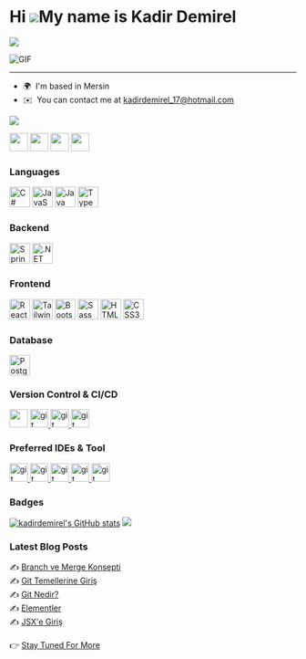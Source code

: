 

 
Hi ![](https://user-images.githubusercontent.com/18350557/176309783-0785949b-9127-417c-8b55-ab5a4333674e.gif)My name is Kadir Demirel
=====================================================================================================================================

 <a href="https://github.com/kadirdemirel/readme-typing-svg"><img src="https://readme-typing-svg.herokuapp.com?lines=Software+Developer;Always+learning+new+things&center=true&width=500&height=50"></a>
 

 <img align="center" alt="GIF" src="https://media3.giphy.com/media/f3iwJFOVOwuy7K6FFw/giphy.gif?cid=ecf05e47cyfuhay9nyu3cel8hj36n2p6yi6ou8hw6z88vf4t&rid=giphy.gif&ct=g" />

------------------

* 🌍  I'm based in Mersin
* ✉️  You can contact me at [kadirdemirel\_17@hotmail.com](mailto:kadirdemirel_17@hotmail.com)




<a href="https://www.github.com/kadirdemirel" target="_blank" rel="noreferrer"><img
src="https://img.shields.io/github/followers/kadirdemirel?logo=github&style=for-the-badge&color=3382ed&labelColor=1c1917" /></a>

<p align="left"> <a href="https://discord.com/users/kadirdemirel#1102" target="_blank" rel="noreferrer"><img src="https://raw.githubusercontent.com/danielcranney/readme-generator/main/public/icons/socials/discord.svg" width="32" height="32" /></a> <a href="http://www.instagram.com/kadirdemrll/" target="_blank" rel="noreferrer"><img src="https://raw.githubusercontent.com/danielcranney/readme-generator/main/public/icons/socials/instagram.svg" width="32" height="32" /></a> <a href="https://www.linkedin.com/in/kadirdemirel" target="_blank" rel="noreferrer"><img src="https://raw.githubusercontent.com/danielcranney/readme-generator/main/public/icons/socials/linkedin.svg" width="32" height="32" /></a> <a href="http://www.medium.com/@kadirdemirell" target="_blank" rel="noreferrer"><img src="https://raw.githubusercontent.com/danielcranney/readme-generator/main/public/icons/socials/medium.svg" width="32" height="32" /></a></p>

<h3 align="left">Languages</h3>
<p align="left">
<a href="https://docs.microsoft.com/en-us/dotnet/csharp/" target="_blank" rel="noreferrer"><img src="https://raw.githubusercontent.com/danielcranney/readme-generator/main/public/icons/skills/csharp-colored.svg" width="36" height="36" alt="C#" /></a>
<a href="https://developer.mozilla.org/en-US/docs/Web/JavaScript" target="_blank" rel="noreferrer"><img src="https://raw.githubusercontent.com/danielcranney/readme-generator/main/public/icons/skills/javascript-colored.svg" width="36" height="36" alt="JavaScript" /></a>
<a href="https://www.oracle.com/java/" target="_blank" rel="noreferrer"><img src="https://raw.githubusercontent.com/danielcranney/readme-generator/main/public/icons/skills/java-colored.svg" width="36" height="36" alt="Java" /></a>
<a href="https://www.typescriptlang.org/" target="_blank" rel="noreferrer"><img src="https://raw.githubusercontent.com/danielcranney/readme-generator/main/public/icons/skills/typescript-colored.svg" width="36" height="36" alt="TypeScript" /></a>
</p>
<h3 align="left">Backend</h3>
<p align="left">
<a href="https://spring.io/projects/spring-boot" target="_blank" rel="noreferrer"><img src="https://miro.medium.com/fit/c/294/294/1*R6jBaoIrvb49knSiTJ7lgA.png" width="36" height="36" alt="SpringBoot" /></a>
<a href="https://dotnet.microsoft.com/en-us/" target="_blank" rel="noreferrer"><img src="https://raw.githubusercontent.com/danielcranney/readme-generator/main/public/icons/skills/dot-net-colored.svg" width="36" height="36" alt=".NET" /></a>
</p>
<h3 align="left">Frontend</h3>
<p align="left">
<a href="https://reactjs.org/" target="_blank" rel="noreferrer"><img src="https://raw.githubusercontent.com/danielcranney/readme-generator/main/public/icons/skills/react-colored.svg" width="36" height="36" alt="React" /></a>
<a href="https://tailwindcss.com/" target="_blank" rel="noreferrer"><img src="https://raw.githubusercontent.com/danielcranney/readme-generator/main/public/icons/skills/tailwindcss-colored.svg" width="36" height="36" alt="TailwindCSS" /></a>
<a href="https://getbootstrap.com/" target="_blank" rel="noreferrer"><img src="https://raw.githubusercontent.com/danielcranney/readme-generator/main/public/icons/skills/bootstrap-colored.svg" width="36" height="36" alt="Bootstrap" /></a>
<a href="https://sass-lang.com/" target="_blank" rel="noreferrer"><img src="https://raw.githubusercontent.com/danielcranney/readme-generator/main/public/icons/skills/sass-colored.svg" width="36" height="36" alt="Sass" /></a>
<a href="https://developer.mozilla.org/en-US/docs/Glossary/HTML5" target="_blank" rel="noreferrer"><img src="https://raw.githubusercontent.com/danielcranney/readme-generator/main/public/icons/skills/html5-colored.svg" width="36" height="36" alt="HTML5" /></a>
<a href="https://www.w3.org/TR/CSS/#css" target="_blank" rel="noreferrer"><img src="https://raw.githubusercontent.com/danielcranney/readme-generator/main/public/icons/skills/css3-colored.svg" width="36" height="36" alt="CSS3" /></a>
</p>
<h3 align="left">Database</h3>
<p align="left">
<a href="https://www.postgresql.org/" target="_blank" rel="noreferrer"><img src="https://raw.githubusercontent.com/danielcranney/readme-generator/main/public/icons/skills/postgresql-colored.svg" width="36" height="36" alt="PostgreSQL" /></a>
</p>
<h3>Version Control & CI/CD</h3>
<p>
<a href="https://www.github.com/kadirdemirel" target="_blank" rel="noreferrer"><img src="https://raw.githubusercontent.com/danielcranney/readme-generator/main/public/icons/socials/github.svg" width="32" height="32" /></a>
<a href="https://git-scm.com/" target="_blank" rel="noreferrer"> <img src="https://www.vectorlogo.zone/logos/git-scm/git-scm-icon.svg" alt="git" width="32" height="32"/> </a>
<a href="https://about.gitlab.com/" target="_blank" rel="noreferrer"> <img src="https://www.vectorlogo.zone/logos/gitlab/gitlab-icon.svg" alt="git" width="32" height="32"/> </a>
<a href="https://www.jenkins.io/" target="_blank" rel="noreferrer"> <img src="https://www.vectorlogo.zone/logos/jenkins/jenkins-icon.svg" alt="git" width="32" height="32"/> </a>
</p>
<h3>Preferred IDEs & Tool</h3>
<p>
<a href="https://code.visualstudio.com/" target="_blank" rel="noreferrer"> <img src="https://www.vectorlogo.zone/logos/visualstudio_code/visualstudio_code-icon.svg" alt="git" width="32" height="32"/> </a>
<a href="https://www.eclipse.org/downloads/" target="_blank" rel="noreferrer"> <img src="https://iconarchive.com/download/i98286/dakirby309/simply-styled/Eclipse.ico" alt="git" width="32" height="32"/> </a>
<a href="https://www.postman.com/" target="_blank" rel="noreferrer"> <img src="https://www.vectorlogo.zone/logos/getpostman/getpostman-icon.svg" alt="git" width="32" height="32"/> </a>
<a href="https://swagger.io/" target="_blank" rel="noreferrer"> <img src="https://seeklogo.com/images/S/swagger-logo-A49F73BAF4-seeklogo.com.png" alt="git" width="32" height="32"/> </a>
<a href="https://ubuntu.com/" target="_blank" rel="noreferrer"> <img src="https://www.vectorlogo.zone/logos/ubuntu/ubuntu-icon.svg" alt="git" width="32" height="32"/> </a>
</p>

### Badges

<p>
<a href="http://www.github.com/kadirdemirel"><img src="https://github-readme-stats.vercel.app/api?username=kadirdemirel&show_icons=true&hide=&count_private=true&title_color=3382ed&text_color=ffffff&icon_color=3382ed&bg_color=1c1917&hide_border=true&show_icons=true" alt="kadirdemirel's GitHub stats" /></a>
<a href="http://www.github.com/kadirdemirel"><img src="https://github-readme-streak-stats.herokuapp.com/?user=kadirdemirel&stroke=ffffff&background=1c1917&ring=3382ed&fire=3382ed&currStreakNum=ffffff&currStreakLabel=3382ed&sideNums=ffffff&sideLabels=ffffff&dates=ffffff&hide_border=true" /></a>
</p>
<h3 align="left">Latest Blog Posts</h3>
✍️ <a href="https://medium.com/@kadirdemirell/branch-ve-merge-konsepti-867cd6ee263d"  style="max-width:100%;">Branch ve Merge Konsepti</a> <br>
✍️ <a href="https://medium.com/@kadirdemirell/git-temellerine-giri%C5%9F-39504b3d8e1a"  style="max-width:100%;">Git Temellerine Giriş</a> <br>
✍️ <a href="https://medium.com/@kadirdemirell/git-nedir-7eaf69ef2ee0"  style="max-width:100%;">Git Nedir?</a> <br>
✍️ <a href="https://medium.com/@kadirdemirell/elementler-md-f6c7228f041c"  style="max-width:100%;">Elementler</a> <br>
✍️ <a href="https://medium.com/@kadirdemirell/dillinger-md-b8facabc1dd5"  style="max-width:100%;">JSX'e Giriş</a> <br> <br>
👉️ <a href="https://medium.com/@kadirdemirell"  style="max-width:100%;">Stay Tuned For More</a>
